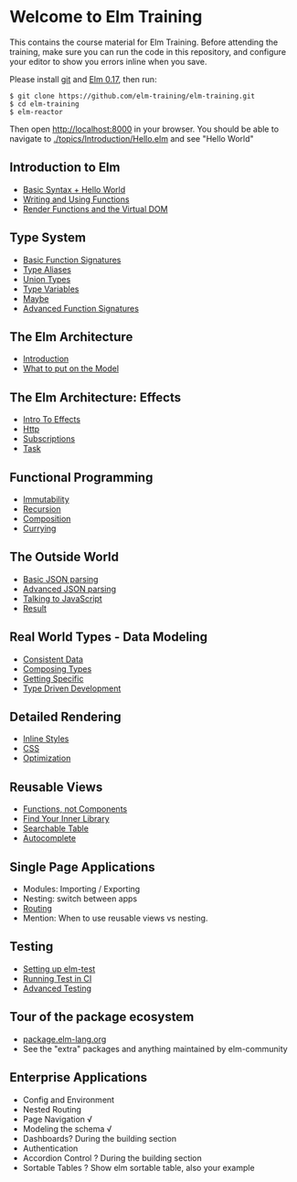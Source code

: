 # Welcome to Elm Training
This contains the course material for Elm Training. Before attending the training, make sure you can run the code in this repository, and configure your editor to show you errors inline when you save.

Please install [git](https://git-scm.com/downloads) and [Elm 0.17](http://elm-lang.org/install), then run:

    $ git clone https://github.com/elm-training/elm-training.git
    $ cd elm-training
    $ elm-reactor

Then open [http://localhost:8000](http://localhost:8000) in your browser. You should be able to navigate to [./topics/Introduction/Hello.elm](http://localhost:8000/topics/Introduction/Hello.elm) and see "Hello World"


Introduction to Elm
-------------------
- [Basic Syntax + Hello World](./topics/Introduction/Hello.elm)
- [Writing and Using Functions](./topics/Introduction/Functions.elm)
- [Render Functions and the Virtual DOM](./topics/Introduction/RenderDom.elm)


Type System
-----------
- [Basic Function Signatures](./topics/TypeSystem/BasicFunctionSignatures.elm)
- [Type Aliases](./topics/TypeSystem/TypeAliases.elm)
- [Union Types](./topics/TypeSystem/UnionTypes.elm)
- [Type Variables](./topics/TypeSystem/TypeVariables.elm)
- [Maybe](http://guide.elm-lang.org/error_handling/maybe.html)
- [Advanced Function Signatures](./topics/TypeSystem/AdvancedFunctionSignatures.elm)



The Elm Architecture
--------------------
- [Introduction](./topics/ElmArchitecture/Intro.elm)
- [What to put on the Model](./topics/ElmArchitecture/DerivedData.elm)



The Elm Architecture: Effects
-----------------------------
- [Intro To Effects](./topics/Effects/Random.elm)
- [Http](./topics/Effects/Http.elm)
- [Subscriptions](./topics/Effects/Subscriptions.elm)
- [Task](http://guide.elm-lang.org/error_handling/task.html)


Functional Programming
----------------------

- [Immutability](./topics/Functional/Immutability.elm)
- [Recursion](./topics/Functional/Recursion.elm)
- [Composition](./topics/Functional/Composition.elm)
- [Currying](./topics/Functional/Currying.elm)


The Outside World
-----------------
- [Basic JSON parsing](./topics/Outside/BasicJson.elm)
- [Advanced JSON parsing](./topics/Outside/AdvancedJson.elm)
- [Talking to JavaScript](./topics/Outside/JavaScript.elm)
- [Result](http://guide.elm-lang.org/error_handling/result.html)


Real World Types - Data Modeling
--------------------------------
- [Consistent Data](./topics/Modeling/Consistent.elm)
- [Composing Types](./topics/Modeling/Composing.elm)
- [Getting Specific](./topics/Modeling/Specific.elm)
- [Type Driven Development](./topics/Modeling/TDD.elm)



Detailed Rendering
------------------
- [Inline Styles](./topics/DetailedRendering/InlineStyles.elm)
- [CSS](./topics/DetailedRendering/Css.elm)
- [Optimization](./topics/DetailedRendering/Optimization.elm)



Reusable Views
--------------
- [Functions, not Components](./topics/Reuse/Functions.elm)
- [Find Your Inner Library](./topics/Reuse/Library.elm)
- [Searchable Table](./topics/Reuse/Table.elm)
- [Autocomplete](./topics/Reuse/Autocomplete.elm)


Single Page Applications
------------------------
- Modules: Importing / Exporting
- Nesting: switch between apps
- [Routing](./topics/Routing/Routing.elm)
- Mention: When to use reusable views vs nesting.


Testing
-------
- [Setting up elm-test](./topics/Testing/ElmTest.elm)
- [Running Test in CI](./topics/Testing/CI.elm)
- [Advanced Testing](./topics/Testing/AdvancedTesting.elm)


Tour of the package ecosystem
-----------------------------
- [package.elm-lang.org](http://package.elm-lang.org/)
- See the "extra" packages and anything maintained by elm-community


Enterprise Applications
-----------------------
- Config and Environment
- Nested Routing
- Page Navigation √
- Modeling the schema √
- Dashboards? During the building section
- Authentication
- Accordion Control ? During the building section
- Sortable Tables ? Show elm sortable table, also your example

